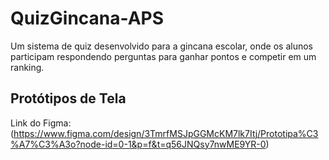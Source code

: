# QuizGincana-APS
Um sistema de quiz desenvolvido para a gincana escolar, onde os alunos participam respondendo perguntas para ganhar pontos e competir em um ranking.

## Protótipos de Tela
Link do Figma: (https://www.figma.com/design/3TmrfMSJpGGMcKM7lk7Itj/Prototipa%C3%A7%C3%A3o?node-id=0-1&p=f&t=q56JNQsy7nwME9YR-0)
